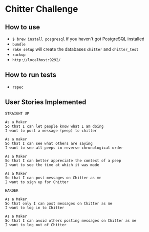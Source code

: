 Chitter Challenge
=================

## How to use
* `$ brew install posgresql` if you haven't got PostgreSQL installed
* `bundle`  
* `rake setup` will create the databases `chitter` and `chitter_test`
* `rackup`  
* `http://localhost:9292/`  

## How to run tests
* `rspec`  

## User Stories Implemented
```
STRAIGHT UP

As a Maker
So that I can let people know what I am doing  
I want to post a message (peep) to chitter

As a maker
So that I can see what others are saying  
I want to see all peeps in reverse chronological order

As a Maker
So that I can better appreciate the context of a peep
I want to see the time at which it was made

As a Maker
So that I can post messages on Chitter as me
I want to sign up for Chitter

HARDER

As a Maker
So that only I can post messages on Chitter as me
I want to log in to Chitter

As a Maker
So that I can avoid others posting messages on Chitter as me
I want to log out of Chitter
```
